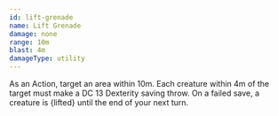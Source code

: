 ```yaml
---
id: lift-grenade
name: Lift Grenade
damage: none
range: 10m
blast: 4m
damageType: utility
---
```

As an Action, target an area within 10m. Each creature within 4m of the target must make a DC 13 Dexterity saving throw.
On a failed save, a creature is {lifted} until the end of your next turn.